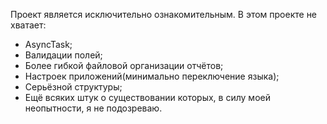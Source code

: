 Проект является исключительно ознакомительным.
В этом проекте не хватает:
- AsyncTask;
- Валидации полей;
- Более гибкой файловой организации отчётов;
- Настроек приложений(минимально переключение языка);
- Серьёзной структуры;
- Ещё всяких штук о существовании которых, в силу моей неопытности, я не подозреваю.
